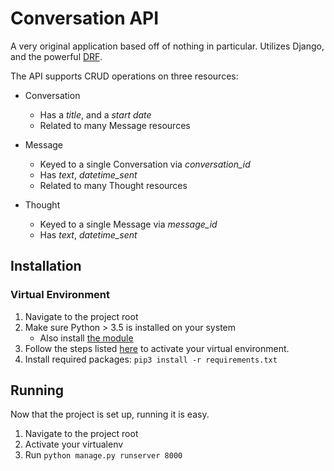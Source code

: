 # Conversation API
A very original application based off of nothing in particular.
Utilizes Django, and the powerful [DRF](https://www.django-rest-framework.org/).

The API supports CRUD operations on three resources:
- Conversation
  - Has a *title*, and a *start date*
  - Related to many Message resources
  
- Message
  - Keyed to a single Conversation via *conversation_id*
  - Has *text*, *datetime_sent*
  - Related to many Thought resources
  
- Thought
  - Keyed to a single Message via *message_id*
  - Has *text*, *datetime_sent*
  
## Installation

### Virtual Environment
1. Navigate to the project root
2. Make sure Python > 3.5 is installed on your system
    - Also install [the module](https://packaging.python.org/guides/installing-using-pip-and-virtual-environments/)
3. Follow the steps listed [here](https://packaging.python.org/guides/installing-using-pip-and-virtual-environments/#activating-a-virtual-environment)
to activate your virtual environment.
4. Install required packages: `pip3 install -r requirements.txt`


## Running
Now that the project is set up, running it is easy.
1. Navigate to the project root
2. Activate your virtualenv
3. Run `python manage.py runserver 8000`
